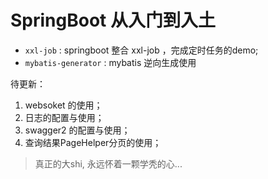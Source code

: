 # SpringBoot 从入门到入土

* `xxl-job` : springboot 整合 xxl-job ，完成定时任务的demo;
* `mybatis-generator` :  mybatis 逆向生成使用 


待更新：
1. websoket 的使用；
2. 日志的配置与使用；
3. swagger2 的配置与使用；
4. 查询结果PageHelper分页的使用；



 > 真正的大shi, 永远怀着一颗学秃的心...
